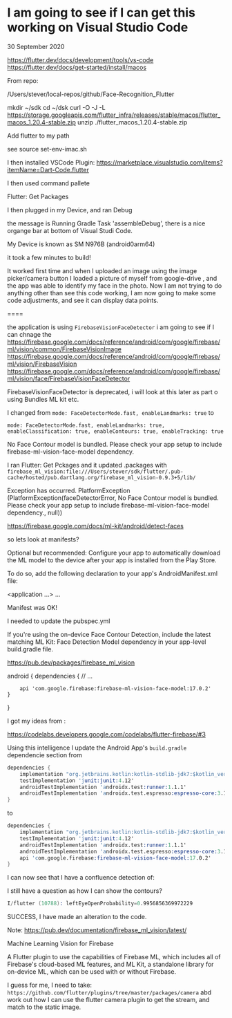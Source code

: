 # I am going to see if I can get this working on Visual Studio Code

30 September 2020

https://flutter.dev/docs/development/tools/vs-code
https://flutter.dev/docs/get-started/install/macos

From repo:

/Users/stever/local-repos/github/Face-Recognition_Flutter


mkdir ~/sdk
cd ~/dsk
curl -O -J -L https://storage.googleapis.com/flutter_infra/releases/stable/macos/flutter_macos_1.20.4-stable.zip
unzip ./flutter_macos_1.20.4-stable.zip

Add flutter to my path

see source set-env-imac.sh

I then installed VSCode Plugin: https://marketplace.visualstudio.com/items?itemName=Dart-Code.flutter


I then used command pallete

Flutter: Get Packages

I then plugged in my Device, and ran Debug

the message is Running Gradle Task 'assembleDebug', there is a nice organge bar at bottom of Visual Studi Code.

My Device is known as SM N976B (android0arm64)

it took a few minutes to build!

It worked first time and when I uploaded an image using the image picker/camera button I loaded a picture of myself from google-drive , and the app was able to identify my face in the photo. Now I am not trying to do anything other than see this code working, I am now going to make some code adjustments, and see it can display data points.

====

the application is using `FirebaseVisionFaceDetector` i am going to see if I can chnage the 
https://firebase.google.com/docs/reference/android/com/google/firebase/ml/vision/common/FirebaseVisionImage
https://firebase.google.com/docs/reference/android/com/google/firebase/ml/vision/FirebaseVision
https://firebase.google.com/docs/reference/android/com/google/firebase/ml/vision/face/FirebaseVisionFaceDetector

FirebaseVisionFaceDetector is deprecated, i will look at this later as part o using Bundles ML kit etc.

I changed from `mode: FaceDetectorMode.fast, enableLandmarks: true` to

`mode: FaceDetectorMode.fast, enableLandmarks: true, enableClassification: true, enableContours: true, enableTracking: true`

No Face Contour model is bundled. Please check your app setup to include firebase-ml-vision-face-model dependency.

I ran Flutter: Get Pckages and it updated .packages with 
`firebase_ml_vision:file:///Users/stever/sdk/flutter/.pub-cache/hosted/pub.dartlang.org/firebase_ml_vision-0.9.3+5/lib/`

Exception has occurred.
PlatformException (PlatformException(faceDetectorError, No Face Contour model is bundled. Please check your app setup to include firebase-ml-vision-face-model dependency., null))

https://firebase.google.com/docs/ml-kit/android/detect-faces


so lets look at manifests?

Optional but recommended: Configure your app to automatically download the ML model to the device after your app is installed from the Play Store.

To do so, add the following declaration to your app's AndroidManifest.xml file:

<application ...>
  ...
  <meta-data
      android:name="com.google.firebase.ml.vision.DEPENDENCIES"
      android:value="face" />
  <!-- To use multiple models: android:value="face,model2,model3" -->
</application>

Manifest was OK!

I needed to update the pubspec.yml


If you're using the on-device Face Contour Detection, include the latest matching ML Kit: Face Detection Model dependency in your app-level build.gradle file.

https://pub.dev/packages/firebase_ml_vision

android {
    dependencies {
        // ...

        api 'com.google.firebase:firebase-ml-vision-face-model:17.0.2'
    }
}

I got my ideas from :




https://codelabs.developers.google.com/codelabs/flutter-firebase/#3

Using this intelligence I update the Android App's `build.gradle` dependencie section from 

```s
dependencies {
    implementation "org.jetbrains.kotlin:kotlin-stdlib-jdk7:$kotlin_version"
    testImplementation 'junit:junit:4.12'
    androidTestImplementation 'androidx.test:runner:1.1.1'
    androidTestImplementation 'androidx.test.espresso:espresso-core:3.1.1'
}
```

to 
```s
dependencies {
    implementation "org.jetbrains.kotlin:kotlin-stdlib-jdk7:$kotlin_version"
    testImplementation 'junit:junit:4.12'
    androidTestImplementation 'androidx.test:runner:1.1.1'
    androidTestImplementation 'androidx.test.espresso:espresso-core:3.1.1'
    api 'com.google.firebase:firebase-ml-vision-face-model:17.0.2'
}
```
I can now see that I have a confluence detection of:

I still have a question as how I can show the contours? 

```s
I/flutter (10788): leftEyeOpenProbability=0.9956856369972229
```

SUCCESS, I have made an alteration to the code.


Note: https://pub.dev/documentation/firebase_ml_vision/latest/

Machine Learning Vision for Firebase

A Flutter plugin to use the capabilities of Firebase ML, which includes all of Firebase's cloud-based ML features, and ML Kit, a standalone library for on-device ML, which can be used with or without Firebase.

I guess for me, I need to take: `https://github.com/flutter/plugins/tree/master/packages/camera` abd work out how I can use the flutter camera plugin to get the stream, and match to the static image.









